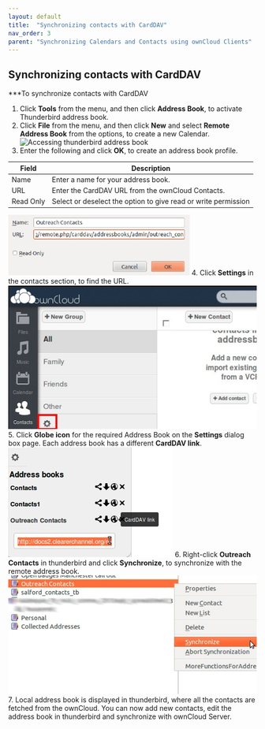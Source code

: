 ```yaml
---
layout: default
title:  "Synchronizing contacts with CardDAV"
nav_order: 3
parent: "Synchronizing Calendars and Contacts using ownCloud Clients"
---
```


## Synchronizing contacts with CardDAV

***To synchronize contacts with CardDAV 
1. Click **Tools** from the menu, and then click **Address Book**, to activate Thunderbird address book.
2. Click **File** from the menu, and then click **New** and select **Remote Address Book** from the options, to create a new Calendar.
![Accessing thunderbird address book](/images/Accessing_thunderbird_address_book)
3.	Enter the following and click **OK**, to create an address book profile.

|Field|Description|
|---	|---	|
|Name|Enter a name for your address book.|
|URL|Enter the CardDAV URL from the ownCloud Contacts.|
|Read Only|Select or deselect the option to give read or write permission|

![Address book profile](/images/Address_book_profile.jpg)
4.	Click **Settings** in the contacts section, to find the URL.
![ownCloud Settings](/images/ownCloud_Settings.jpg)
5.	Click **Globe icon** for the required Address Book on the **Settings** dialog box page.
	Each address book has a different **CardDAV link**.
	![Selecting the address book](/images/Selecting_the_address_book.jpg)
6.	Right-click **Outreach Contacts** in thunderbird and click **Synchronize**, to synchronize with the remote address book.
![Synchronizing Address book](/images/Synchronizing_Address_book.jpg)
7.	Local address book is displayed in thunderbird, where all the contacts are fetched from the ownCloud.
	You can now add new contacts, edit the address book in thunderbird and synchronize with ownCloud Server.


